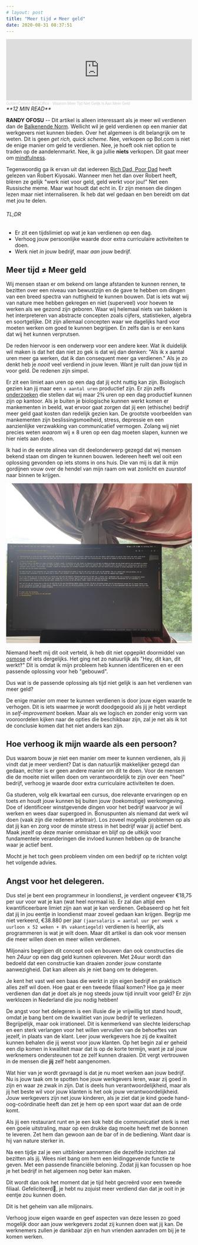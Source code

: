 ```yaml
---
# layout: post
title: "Meer tijd ≠ Meer geld"
date: 2020-08-31 08:37:51
---
```

<iframe width="100%" height="166" scrolling="no" frameborder="no" allow="autoplay" src="https://w.soundcloud.com/player/?url=https%3A//api.soundcloud.com/tracks/886497523&color=%23daa520&auto_play=false&hide_related=false&show_comments=true&show_user=true&show_reposts=false&show_teaser=true"></iframe><div style="font-size: 10px; color: #cccccc;line-break: anywhere;word-break: normal;overflow: hidden;white-space: nowrap;text-overflow: ellipsis; font-family: Interstate,Lucida Grande,Lucida Sans Unicode,Lucida Sans,Garuda,Verdana,Tahoma,sans-serif;font-weight: 100;"><a href="https://soundcloud.com/goldenconvos" title="GoldenConvos BackOffice" target="_blank" style="color: #cccccc; text-decoration: none;">GoldenConvos BackOffice</a> · <a href="https://soundcloud.com/goldenconvos/waarom-meer-tijd-niet-gelijk-is-aan-meer-geld" title="Waarom Meer Tijd Niet Gelijk Is Aan Meer Geld" target="_blank" style="color: #cccccc; text-decoration: none;">Waarom Meer Tijd Niet Gelijk Is Aan Meer Geld</a></div>

<link rel="stylesheet" href="https://cdnjs.cloudflare.com/ajax/libs/font-awesome/4.7.0/css/font-awesome.min.css">
<i class="fa fa-clock-o" aria-hidden="true" style="fontsize:20px"> **12 MIN READ**</i>

**RANDY OFOSU** -- Dit artikel is alleen interessant als je meer wil verdienen dan de <a href="https://nl.wikipedia.org/wiki/Balkenendenorm" title="Wikipagina over de Balkenende Norm" alt="Wikipagina over de Balkenende Norm" target="_blank">Balkenende Norm</a>. Wellicht wil je geld verdienen op een manier dat werkgevers niet kunnen bieden. Over het algemeen is dit belangrijk om te weten. Dit is geen *get rich, quick scheme*. Nee, verkopen op Bol.com is niet de enige manier om geld te verdienen. Nee, je hoeft ook niet option te traden op de aandelenmarkt. Nee, ik ga jullie **niets** verkopen. Dit gaat meer om <a href="https://en.wikipedia.org/wiki/Mindfulness" title="Wikipagina over Mindfulness" alt="Wikipagina over Mindfulness" target="_blank">mindfulness</a>. 

Tegenwoordig ga ik ervan uit dat iedereen <a href="https://www.google.com/search?q=rich+dad+poor+dad&oq=rich+dad&aqs=chrome.0.0j46l2j0l4.2324j0j4&sourceid=chrome&ie=UTF-8" title="Google resultaten: Rich Dad, Poor Dad van Rober Kiyosaki" alt="Rich Dad, Poor Dad van Rober Kiyosaki" target="_blank">Rich Dad, Poor Dad</a> heeft gelezen van Robert Kiyosaki. Wanneer men het dan over Robert heeft, blèren ze gelijk "werk niet voor geld, geld werkt voor jou!" Net een Russische meme. Maar wat houdt dat echt in. Er zijn mensen die dingen lezen maar niet internaliseren. Ik heb dat wel gedaan en ben bereidt om dat met jou te delen. 

###### TL;DR
- Er zit een tijdslimiet op wat je kan verdienen op een dag.
- Verhoog jouw persoonlijke waarde door extra curriculaire activiteiten te doen.
- Werk niet *in* jouw bedrijf, maar *aan* jouw bedrijf.

## Meer tijd ≠ Meer geld
Wij mensen staan er om bekend om lange afstanden te kunnen rennen, te bezitten over een niveau van bewustzijn en de gave te hebben om dingen van een breed spectra van nuttigheid te kunnen bouwen. Dat is iets wat wij van nature mee hebben gekregen en niet (superveel) voor hoeven te werken als we gezond zijn geboren. Waar wij helemaal niets van bakken is het interpreteren van abstracte concepten zoals cijfers, statistieken, algebra en soortgelijke. Dit zijn allemaal concepten waar we dagelijks hard voor moeten werken om goed te kunnen begrijpen. En zelfs dan is er een kans dat wij het kunnen verprutsen. 

De reden hiervoor is een onderwerp voor een andere keer. Wat ik duidelijk wil maken is dat het dan niet zo gek is dat wij dan denken: "Als ik x aantal uren meer ga werken, dat ik dan consequent meer ga verdienen." Als je zo denkt heb je *nooit* veel verdiend in jouw leven. Want je ruilt dan jouw tijd in voor geld. De redenen zijn simpel.

Er zit een limiet aan uren op een dag dat jij echt nuttig kan zijn. Biologisch gezien kan jij maar een `x aantal uren` productief zijn. Er zijn zelfs <a href="https://hbr.org/2009/10/making-time-off-predictable-and-required" title="Harvard Business Review onderzoek uit 2019" alt="Harvard Business Review onderzoek uit 2019" target="_blank">onderzoeken</a> die stellen dat wij maar 2¾ uren op een dag productief kunnen zijn op kantoor. Als je buiten je biologische kunnen werkt komen er mankementen in beeld, wat ervoor gaat zorgen dat jij een (ethische) bedrijf meer geld gaat kosten dan redelijk gezien kan. De grootste voorbeelden van mankementen zijn beslissingsmoeiheid, stress, depressie en een aanzienlijke verzwakking van communicatief vermogen. Zolang wij niet precies weten *waarom* wij ± 8 uren op een dag moeten slapen, kunnen we hier niets aan doen.

Ik had in de eerste alinea van dit deelonderwerp gezegd dat wij mensen bekend staan om dingen te kunnen bouwen. Iedereen heeft wel ooit een oplossing gevonden op iets stoms in ons huis. Die van mij is dat ik mijn gordijnen vouw over de hendel van mijn raam om wat zonlicht en zuurstof naar binnen te krijgen. 

<img src="/assets/img/randomoplossing.jpg" title="Mijn creatieve oplossing." alt="Mijn creatieve oplossing">

Niemand heeft mij dit ooit verteld, ik heb dit niet opgepikt doormiddel van <a href="https://nl.qwe.wiki/wiki/Social_osmosis" title="Omdat ik het niet heb over diffusie van vloeistof" target="_blank" alt="sociale osmose">osmose</a> of iets dergelijks. Het ging net zo natuurlijk als "Hey, dit kan, dit werkt‽" Dit is omdat ik mijn probleem heb kunnen identificeren en er een passende oplossing voor heb "gebouwd". 

Dus wat is de passende oplossing als tijd niet gelijk is aan het verdienen van meer geld?

De enige manier om meer te kunnen verdienen is door jouw eigen waarde te verhogen. Dit is iets waarmee je wordt doodgegooid als jij je hebt verdiept in *self-improvement* boeken. Maar als we logisch en zonder enig vorm van vooroordelen kijken naar de opties die beschikbaar zijn, zal je net als ik tot de conclusie komen dat het niet anders kan zijn. 

## Hoe verhoog ik mijn waarde als een persoon?
Dus waarom bouw je niet een manier om meer te kunnen verdienen, als jij vindt dat je meer verdient? Dat is dan natuurlijk makkelijker gezegd dan gedaan, echter is er geen andere manier om dit te doen. Voor de mensen die de moeite niet willen doen om verantwoordelijk te zijn over een "heel" bedrijf, verhoog je waarde door extra curriculaire activiteiten te doen. 

Ga studeren, volg elk kwartaal een cursus, doe relevante ervaringen op en toets *en* houdt jouw kunnen bij buiten jouw (toekomstige) werkomgeving. Doe of identificeer winstgevende dingen voor het bedrijf waarvoor je wil werken en wees daar supergoed in. Bonuspunten als niemand dat werk wil doen (vaak zijn die redenen arbitrair). Los zoveel mogelijk problemen op als dat jij kan en zorg voor de minste stress in het bedrijf waar jij actief bent. Maak jezelf op deze manier onmisbaar en blijf op de uitkijk voor fundamentele veranderingen die invloed kunnen hebben op de branche waar je actief bent.

Mocht je het toch geen probleem vinden om een bedrijf op te richten volgt het volgende advies.

## Angst voor het delegeren.
Dus stel je bent een programmeur in loondienst, je verdient ongeveer €18,75 per uur voor wat je kan (wat heel normaal is). Er zal dan altijd een kwantificeerbare limiet zijn aan wat je kan verdienen. Gebaseerd op het feit dat jij in jou eentje in loondienst maar zoveel gedaan kan krijgen. Begrijp me niet verkeerd, €38.880 per jaar `(jaarsalaris = aantal uur per week x uurloon x 52 weken + 8% vakantiegeld)` verdienen is heerlijk, als programmeren is wat je wilt doen. Maar dit artikel is dan ook voor mensen die meer willen doen en meer willen verdienen.

Miljonairs begrijpen dit concept ook en bouwen dan ook constructies die hen *24uur* op een dag geld kunnen opleveren. Met 24uur wordt dan bedoeld dat een constructie kan draaien zonder jouw constante aanwezigheid. Dat kan alleen als je niet bang om te delegeren. 

Je kent het vast wel een baas die werkt in zijn eigen bedrijf en praktisch alles zelf wil doen. Hoe gaat er een tweede filiaal komen? Hoe ga je meer verdienen dan dat je doet als je nog steeds jouw tijd inruilt voor geld? Er zijn werklozen in Nederland die jou nodig hebben!

De angst voor het delegeren is een illusie die je vrijwillig tot stand houdt, omdat je bang bent om de kwalitiet van jouw bedrijf te verliezen. Begrijpelijk, maar ook irrationeel. Dit is kenmerkend van slechte leiderschap en een sterk verlangen voor het willen vervullen van de behoeftes van jezelf, in plaats van de klant. Leer jouw werkgevers hoe zij de kwaliteit kunnen behalen die jij wenst voor jouw klanten. Op het begin zal er geheid een dip komen in kwaliteit maar dat is op de korte termijn, want je zal jouw werknemers ondersteunen tot ze zelf kunnen draaien. Dit vergt vertrouwen in de mensen die **jij** zelf hebt aangenomen.

Wat hier van je wordt gevraagd is dat je nu moet werken aan jouw bedrijf. Nu is jouw taak om te spotten hoe jouw werkgevers leren, waar zij goed in zijn en waar ze zwak in zijn. Dat is deels hun verantwoordelijkheid, maar als jij het beste wil voor jouw klanten is het ook jouw verantwoordelijkheid. Jouw werkgevers zijn net jouw kinderen, als je ziet dat je kind goede hand-oog-coördinatie heeft dan zet je hem op een sport waar dat aan de orde komt. 

Als jij een restaurant runt en je een kok hebt die communicatief sterk is met een goeie uitstraling, maar op een drukke dag moeite heeft met de bonnen te leveren. Zet hem dan gewoon aan de bar of in de bediening. Want daar is hij van nature sterker in. 

Na een tijdje zal je een uitblinker aannemen die dezelfde inzichten zal bezitten als jij. Wees niet bang om hem een leidinggevende functie te geven. Met een passende financiële beloning. Zodat jij kan focussen op hoe je het bedrijf in het algemeen nog beter kan maken. 

Dit wordt dan ook het moment dat je tijd hebt gecreërd voor een tweede filiaal. Gefeliciteerd🎉, je hebt nu zojuist meer verdiend dan dat je ooit in je eentje zou kunnen doen.

Dit is het geheim van alle miljonairs.

Verhoog jouw eigen waarde en geef aspecten van deze lessen zo goed mogelijk door aan jouw werkgevers zodat zij kunnen doen wat jij kan. De werknemers zullen je dankbaar zijn en hun vrienden aanraden om bij je te komen werken. 
